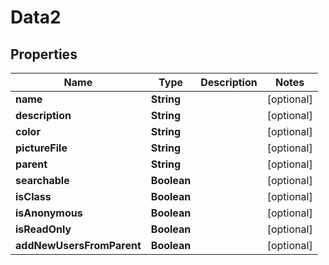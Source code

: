 
# Data2

## Properties
Name | Type | Description | Notes
------------ | ------------- | ------------- | -------------
**name** | **String** |  |  [optional]
**description** | **String** |  |  [optional]
**color** | **String** |  |  [optional]
**pictureFile** | **String** |  |  [optional]
**parent** | **String** |  |  [optional]
**searchable** | **Boolean** |  |  [optional]
**isClass** | **Boolean** |  |  [optional]
**isAnonymous** | **Boolean** |  |  [optional]
**isReadOnly** | **Boolean** |  |  [optional]
**addNewUsersFromParent** | **Boolean** |  |  [optional]



